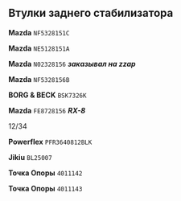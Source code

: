 ## Втулки заднего стабилизатора

__Mazda__ `NF5328151C`

__Mazda__ `NE5128151A`

__Mazda__ `N02328156` ***заказывал на zzap***

__Mazda__ `NF5328156B`

__BORG & BECK__ `BSK7326K`

__Mazda__ `FE8728156` ***RX-8***

12/34

__Powerflex__ `PFR3640812BLK`

__Jikiu__ `BL25007`

__Точка Опоры__ `4011142`

__Точка Опоры__ `4011143`